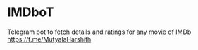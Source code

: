 # IMDboT
Telegram bot to fetch details and ratings for any movie of IMDb https://t.me/MutyalaHarshith

